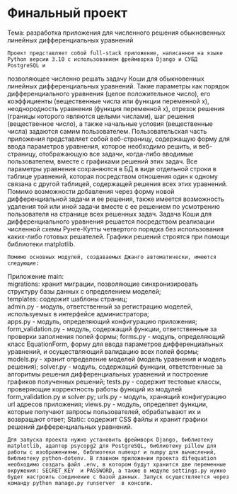 # Финальный проект

Тема: разработка приложения для численного решения обыкновенных линейных дифференциальных уравнений

	Проект представляет собой full-stack приложение, написанное на языке Python версии 3.10 с использованием фреймворка Django и СУБД PostgreSQL и
позволяющее численно решать задачу Коши для обыкновенных линейных дифференциальных уравнений. Такие параметры как порядок дифференциального уравнения
(целое положительное число), его коэффициенты (вещественные числа или функции переменной x), неоднородность уравнения (функция переменной x), 
отрезок решения (границы которого являются целыми числами), шаг решения (вещественное число), а также начальные условия (вещественные числа) 
задаются самим пользователем. Пользовательская часть приложения представляет собой веб-страницу, содержащую форму для ввода параметров уравнения, 
которое необходимо решить, и веб-страницу, отображающую все задачи, когда-либо вводимые пользователем, вместе с графиками решений этих задач. 
Все параметры уравнения сохраняются в БД в виде отдельной строки в таблице уравнений, которая посредством отношения один к одному связана с другой 
таблицей, содержащей решения всех этих уравнений. Помимо возможности добавления через форму новой дифференциальной  задачи и ее решения, также 
имеется возможность удаления той или иной задачи вместе с ее решением по усмотрению пользователя на странице всех решенных задач. Задача Коши 
для дифференциального уравнения решается посредством реализации численной схемы Рунге-Кутты четвертого порядка без использования каких-либо 
готовых решателей. Графики решений строятся при помощи библиотеки matplotlib. 


	Помимо основных модулей, создаваемых Джанго автоматически, имеются следующие:  
Приложение main:  
	migrations: хранит миграции, позволяющие синхронизировать структуру  базы данных с определением моделей;  
	templates: содержит шаблоны страниц;  
	admin.py - модуль, ответственный за регистрацию моделей, используемых в интерфейсе администратора;  
	apps.py - модуль, определяющий конфигурацию приложения;
	form_validation.py - модуль, содержащий функции, ответственные за       	проверки заполнения полей формы;
	forms.py - модуль, определяющий класс EquationForm, форму для ввода параметров дифференциальных уравнений, и осуществляющий валидацию всех полей формы;
	models.py - хранит определение моделей (модель уравнения и модель решения);
	solver.py - модуль, содержащий функции, ответственные за алгоритмы решения дифференциальных уравнений и построение графиков полученных решений;
	tests.py - содержит тестовые классы, проверяющие корректность работы функций из модулей form_validation.py и solver.py;
	urls.py - модуль, хранящий конфигурацию url адресов приложения;
	views.py - модуль, определяет функции, которые получают запросы пользователей, обрабатывают их и возвращают ответ;
Static: содержит CSS файлы и хранит графики решений дифференциальных уравнений.


	Для запуска проекта нужно установить фреймворк Django, библиотеку matplotlib, адаптер psycopg2 для PostgreSQL, библиотеку pillow для работы с изображениями, библиотеки numexpr и numpy для вычислений, библиотеку python-dotenv. В главном приложении проекта difequation необходимо создать файл .env, в котором будут хранится две переменные окружения: SECRET_KEY  и PASSWORD, а также в модуле settings.py нужно будет настроить соединение с базой данных. Запуск осуществляется через команду python manage.py runserver  в консоли.
